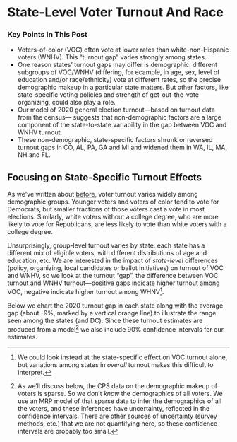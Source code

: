 # State-Level Voter Turnout And Race

### Key Points In This Post

- Voters-of-color (VOC) often vote at lower rates than white-non-Hispanic voters (WNHV).
  This “turnout gap” varies strongly among states.
- One reason states’ turnout gaps may differ is demographic: different subgroups of VOC/WNHV
  (differing, for ecample, in age, sex, level of education and/or race/ethnicity)
  vote at different rates, so the precise demographic makeup in a particular state matters.
  But other factors,
  like state-specific voting policies and strength of get-out-the-vote organizing, could also
  play a role.
- Our model of 2020 general election turnout—based on turnout data from the census—
  suggests that non-demographic factors
  are a large component of the state-to-state variability in the gap between VOC
  and WNHV turnout.
- These non-demographic, state-specific factors shrunk or reversed turnout gaps
  in CO, AL, PA, GA and MI and widened them in WA, IL, MA, NH and FL.

## Focusing on State-Specific Turnout Effects

As we've written about [before](https://blueripple.github.io/research/mrp-model/p3/main.html),
voter turnout varies widely among demographic groups.
Younger voters and voters of color
tend to vote for Democrats, but smaller fractions of those voters cast a vote in most elections.
Similarly, white voters without a college degree, who
are more likely to vote for Republicans, are less likely to vote than white voters
with a college degree.

Unsurprisingly, group-level turnout varies by state:
each state has a different mix of eligible voters, with different
distributions of age and education, etc.  We are interested in the
impact of *state-level* differences (policy, organizing, local candidates or ballot initiatives)
on turnout of VOC and WNHV, so
we look at the turnout “gap”, the difference between VOC turnout and
WNHV turnout—positive gaps indicate higher turnout among VOC, negative
indicate higher turnout among WHNV[^whyGaps].

[^whyGaps]: We could look instead at the state-specific
    effect on VOC turnout alone, but variations among states in *overall* turnout
    makes this difficult to interpret.

Below we chart the 2020 turnout gap in each state
along with the average gap
(about -9%, marked by a vertical orange line)
to illustrate the range seen among the states (and DC).  Since these
turnout estimates are produced from a model[^whyModel] we also
include 90% confidence intervals for our estimates.

[^whyModel]: As we’ll discuss below, the CPS data on the demographic makeup of voters is sparse.
    So we don’t *know* the demographics of all voters. We use an MRP model of that sparse
    data to infer the demographics of all the voters, and these inferences have uncertainty,
    reflected in the confidence intervals.  There are other sources of uncertainty
    (survey methods, etc.) that we are not quantifying here,
    so these confidence intervals are probably too small.
